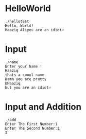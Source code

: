 # HelloWorld
```
./hellotest
Hello, World!
Haaziq Aliyou are an idiot⏎
```
# Input
```
./name
Enter your Name !
Haaziq
thats a coool name
Damn you are pretty
bHaaziq
but you are an idiot⏎
```
# Input and Addition 
```
./add
Enter The First Number:1
Enter The Second Number:2
3
```
